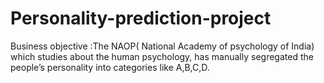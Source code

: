 # Personality-prediction-project

Business objective :The NAOP( National Academy of psychology of India) which studies about the human psychology, has manually segregated the people’s  personality into categories                     like A,B,C,D.


